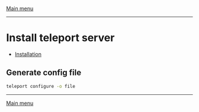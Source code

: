 [Main menu](../README.md)

---
# Install teleport server

- [Installation](https://goteleport.com/docs/installation/)

## Generate config file
```bash
teleport configure -o file
```


---
[Main menu](../README.md)

